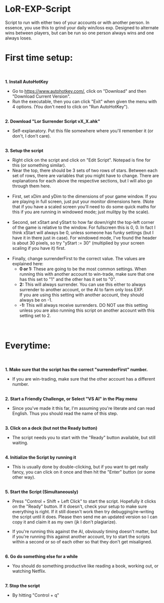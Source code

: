 # LoR-EXP-Script
Script to run with either two of your accounts or with another person. In essence, you use this to grind your daily win/loss exp. Designed to alternate wins between players, but can be run so one person always wins and one always loses.



# First time setup:<br><br>


**1. Install AutoHotKey**
  * Go to https://www.autohotkey.com/, click on "Download" and then "Download Current Version".
  * Run the executable, then you can click "Exit" when given the menu with 4 options. (You don't need to click on "Run AutoHotKey").
<br><br>

**2. Download "Lor Surrender Script vX_X.ahk"**

  * Self-explanatory. Put this file somewhere where you'll remember it (or don't, I don't care).
<br><br>

**3. Setup the script**

  * Right click on the script and click on "Edit Script". Notepad is fine for this (or something similar).<br>
  * Near the top, there should be 3 sets of two rows of stars. Between each set of rows, there are variables that you might have to change. There are explanations for each above the respective sections, but I will also go through them here.<br><br>
  * First, set xDim and yDim to the dimensions of your game window. If you are playing in full screen, just put your monitor dimensions here. (Note that if you have a scaled screen you'll need to do some quick maths for this if you are running in windowed mode; just mulitpy by the scale).<br><br>
  * Second, set xStart and yStart to how far down/right the top-left corner of the game is relative to the window. For fullscreen this is 0, 0. In fact I think xStart will always be 0, unless someone has funky settings (but I have it in there just in case). For windowed mode, I've found the header is about 30 pixels, so try "yStart := 30" (multiplied by your screen scaling if you have it) first.<br><br>
  * Finally, change surrenderFirst to the correct value. The values are explained here:
    * **0 or 1:**
  These are going to be the most common settings. When running this with another account to win-trade, make sure that one has this set to "1" and the other has it set to "0".<br>
    * **2:**
  This will always surrender. You can use this either to always surrender to another account, or the AI to farm only loss EXP.<br>
  If you are using this setting with another account, they should always be on -1.<br>
    * **-1:**
  This will always receive surrenders. DO NOT use this setting unless you are also running this script on another account with this setting set to 2.<br><br><br>



# Everytime:<br><br>

**1. Make sure that the script has the correct "surrenderFirst" number.**
 * If you are win-trading, make sure that the other account has a different number.<br><br>
  
**2. Start a Friendly Challenge, or Select "VS AI" in the Play menu**
 * Since you've made it this far, I'm assuming you're literate and can read English. Thus you should read the name of this step.<br><br>
 
**3. Click on a deck (but not the Ready button)**
 * The script needs you to start with the "Ready" button available, but still waiting.<br><br>
 
**4. Initialize the Script by running it**
 * This is usually done by double-clicking, but if you want to get really fancy, you can click on it once and then hit the "Enter" button (or some other way).<br><br>

**5. Start the Script (Simultaneously)**
 * Press "Control + Shift + Left Click" to start the script. Hopefully it clicks on the "Ready" button. If it doesn't, check your setup to make sure everything is right. If it still doesn't work then try debugging/re-writing the script until it does. Please then send me an updated version so I can copy it and claim it as my own (jk I don't plagiarize).<br>
 
 * If you're running this against the AI, obviously timing doesn't matter, but if you're running this against another account, try to start the scripts within a second or so of each other so that they don't get misaligned.<br><br>
 
 
**6. Go do something else for a while**
  * You should do something productive like reading a book, working out, or watching Netflix.<br><br>
  
**7. Stop the script**
  * By hitting "Control + q"


